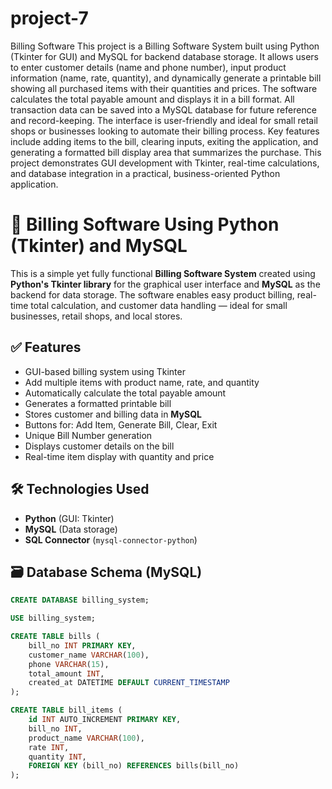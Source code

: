 # project-7
Billing Software
This project is a Billing Software System built using Python (Tkinter for GUI) and MySQL for backend database storage. It allows users to enter customer details (name and phone number), input product information (name, rate, quantity), and dynamically generate a printable bill showing all purchased items with their quantities and prices. The software calculates the total payable amount and displays it in a bill format. All transaction data can be saved into a MySQL database for future reference and record-keeping. The interface is user-friendly and ideal for small retail shops or businesses looking to automate their billing process. Key features include adding items to the bill, clearing inputs, exiting the application, and generating a formatted bill display area that summarizes the purchase. This project demonstrates GUI development with Tkinter, real-time calculations, and database integration in a practical, business-oriented Python application.

# 🧾 Billing Software Using Python (Tkinter) and MySQL

This is a simple yet fully functional **Billing Software System** created using **Python's Tkinter library** for the graphical user interface and **MySQL** as the backend for data storage. The software enables easy product billing, real-time total calculation, and customer data handling — ideal for small businesses, retail shops, and local stores.

## ✅ Features

- GUI-based billing system using Tkinter
- Add multiple items with product name, rate, and quantity
- Automatically calculate the total payable amount
- Generates a formatted printable bill
- Stores customer and billing data in **MySQL**
- Buttons for: Add Item, Generate Bill, Clear, Exit
- Unique Bill Number generation
- Displays customer details on the bill
- Real-time item display with quantity and price

## 🛠 Technologies Used

- **Python** (GUI: Tkinter)
- **MySQL** (Data storage)
- **SQL Connector** (`mysql-connector-python`)

## 🗃️ Database Schema (MySQL)

```sql
CREATE DATABASE billing_system;

USE billing_system;

CREATE TABLE bills (
    bill_no INT PRIMARY KEY,
    customer_name VARCHAR(100),
    phone VARCHAR(15),
    total_amount INT,
    created_at DATETIME DEFAULT CURRENT_TIMESTAMP
);

CREATE TABLE bill_items (
    id INT AUTO_INCREMENT PRIMARY KEY,
    bill_no INT,
    product_name VARCHAR(100),
    rate INT,
    quantity INT,
    FOREIGN KEY (bill_no) REFERENCES bills(bill_no)
);
